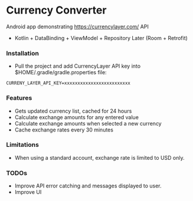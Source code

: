 # Currency Converter
Android app demonstrating https://currencylayer.com/ API
- Kotlin + DataBinding + ViewModel + Repository Later (Room + Retrofit)

### Installation
- Pull the project and add CurrencyLayer API key into $HOME/.gradle/gradle.properties file:
```
CURRENY_LAYER_API_KEY=xxxxxxxxxxxxxxxxxxxxxxxxx
```

### Features
 - Gets updated currency list, cached for 24 hours
 - Calculate exchange amounts for any entered value
 - Calculate exchange amounts when selected a new currency
 - Cache exchange rates every 30 minutes

### Limitations
- When using a standard account, exchange rate is limited to USD only.

### TODOs
- Improve API error catching and messages displayed to user.
- Improve UI
